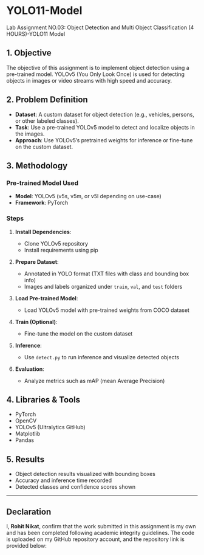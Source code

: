 # YOLO11-Model
Lab Assignment NO.03: Object Detection and Multi Object Classification (4 HOURS)-YOLO11 Model

## 1. Objective
The objective of this assignment is to implement object detection using a pre-trained model. YOLOv5 (You Only Look Once) is used for detecting objects in images or video streams with high speed and accuracy.

## 2. Problem Definition
- **Dataset**: A custom dataset for object detection (e.g., vehicles, persons, or other labeled classes).
- **Task**: Use a pre-trained YOLOv5 model to detect and localize objects in the images.
- **Approach**: Use YOLOv5’s pretrained weights for inference or fine-tune on the custom dataset.

## 3. Methodology

### Pre-trained Model Used
- **Model**: YOLOv5 (v5s, v5m, or v5l depending on use-case)
- **Framework**: PyTorch

### Steps
1. **Install Dependencies**:
   - Clone YOLOv5 repository
   - Install requirements using pip

2. **Prepare Dataset**:
   - Annotated in YOLO format (TXT files with class and bounding box info)
   - Images and labels organized under `train`, `val`, and `test` folders

3. **Load Pre-trained Model**:
   - Load YOLOv5 model with pre-trained weights from COCO dataset

4. **Train (Optional)**:
   - Fine-tune the model on the custom dataset

5. **Inference**:
   - Use `detect.py` to run inference and visualize detected objects

6. **Evaluation**:
   - Analyze metrics such as mAP (mean Average Precision)

## 4. Libraries & Tools
- PyTorch
- OpenCV
- YOLOv5 (Ultralytics GitHub)
- Matplotlib
- Pandas

## 5. Results
- Object detection results visualized with bounding boxes
- Accuracy and inference time recorded
- Detected classes and confidence scores shown

---

## Declaration
I, **Rohit Nikat**, confirm that the work submitted in this assignment is my own and has been completed following academic integrity guidelines. The code is uploaded on my GitHub repository account, and the repository link is provided below:

